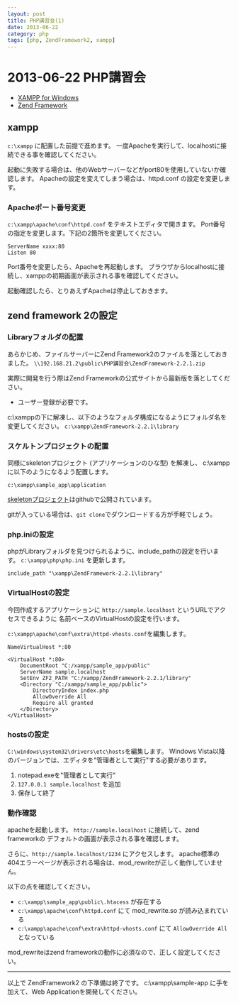 ```yaml
---
layout: post
title: PHP講習会(1)
date: 2013-06-22
category: php
tags: [php, ZendFramework2, xampp]
---
```


2013-06-22 PHP講習会
===

- [XAMPP for Windows](http://www.apachefriends.org/jp/xampp-windows.html)
- [Zend Framework](http://framework.zend.com/)

xampp
---

`c:\xampp` に配置した前提で進めます。
一度Apacheを実行して、localhostに接続できる事を確認してください。

起動に失敗する場合は、他のWebサーバーなどがport80を使用していないか確認します。
Apacheの設定を変えてしまう場合は、httpd.conf の設定を変更します。

### Apacheポート番号変更

`c:\xampp\apache\conf\httpd.conf` をテキストエディタで開きます。
Port番号の指定を変更します。下記の2箇所を変更してください。

    ServerName xxxx:80
    Listen 80


Port番号を変更したら、Apacheを再起動します。
ブラウザからlocalhostに接続し、xamppの初期画面が表示される事を確認してください。

起動確認したら、とりあえずApacheは停止しておきます。


zend framework 2の設定
---

### Libraryフォルダの配置

あらかじめ、ファイルサーバーにZend Framework2のファイルを落としておきました。
`\\192.168.21.2\public\PHP講習会\ZendFramework-2.2.1.zip`

実際に開発を行う際はZend Frameworkの公式サイトから最新版を落としてください。
  - ユーザー登録が必要です。

c:\xamppの下に解凍し、以下のようなフォルダ構成になるようにフォルダ名を変更してください。
`c:\xampp\ZendFramework-2.2.1\library`


### スケルトンプロジェクトの配置

同様にskeletonプロジェクト (アプリケーションのひな型) を解凍し、
c:\xamppに以下のようになるよう配置します。

`c:\xampp\sample_app\application`


[skeletonプロジェクト](https://github.com/zendframework/ZendSkeletonApplication)はgithubで公開されています。

gitが入っている場合は、`git clone`でダウンロードする方が手軽でしょう。


### php.iniの設定

phpがLibraryフォルダを見つけられるように、include_pathの設定を行います。
`c:\xampp\php\php.ini` を更新します。

    include_path "\xampp\ZendFramework-2.2.1\library"


### VirtualHostの設定

今回作成するアプリケーションに `http://sample.localhost` というURLでアクセスできるように
名前ベースのVirtualHostの設定を行います。

`c:\xampp\apache\conf\extra\httpd-vhosts.conf`を編集します。

```
NameVirtualHost *:80

<VirtualHost *:80>
    DocumentRoot "C:/xampp/sample_app/public"
    ServerName sample.localhost
    SetEnv ZF2_PATH "C:/xampp/ZendFramework-2.2.1/library"
    <Directory "C:/xampp/sample_app/public">
        DirectoryIndex index.php
        AllowOverride All
        Require all granted
    </Directory>
</VirtualHost>
```


### hostsの設定

`C:\windows\system32\drivers\etc\hosts`を編集します。
Windows Vista以降のバージョンでは、エディタを"管理者として実行"する必要があります。

1. notepad.exeを"管理者として実行"
2. `127.0.0.1 sample.localhost` を追加
3. 保存して終了


### 動作確認

apacheを起動します。
`http://sample.localhost` に接続して、zend frameworkの
デフォルトの画面が表示される事を確認します。

さらに、`http://sample.localhost/1234` にアクセスします。
apache標準の404エラーページが表示される場合は、mod_rewriteが正しく動作していません。


以下の点を確認してください。

- `c:\xampp\sample_app\public\.htacess` が存在する
- `c:\xampp\apache\conf\httpd.conf` にて mod_rewrite.so が読み込まれている
- `c:\xampp\apache\conf\extra\httpd-vhosts.conf` にて `AllowOverride All` となっている

mod_rewriteはzend frameworkの動作に必須なので、正しく設定してください。



-----

以上で ZendFramework2 の下準備は終了です。
c:\xampp\sample-app に手を加えて、Web Applicationを開発してください。



